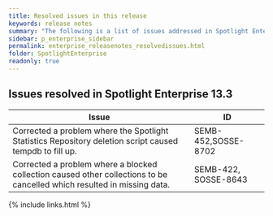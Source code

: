 ```yaml
---
title: Resolved issues in this release
keywords: release notes
summary: "The following is a list of issues addressed in Spotlight Enterprise 13.3"
sidebar: p_enterprise_sidebar
permalink: enterprise_releasenotes_resolvedissues.html
folder: SpotlightEnterprise
readonly: true
---
```




## Issues resolved in Spotlight Enterprise 13.3

Issue | ID
------|---
Corrected a problem where the Spotlight Statistics Repository deletion script caused tempdb to fill up. | SEMB-452,SOSSE-8702
Corrected a problem where a blocked collection caused other collections to be cancelled which resulted in missing data. | SEMB-422, SOSSE-8643
{% include links.html %}
